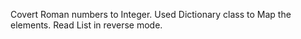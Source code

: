 Covert Roman numbers to Integer.
Used Dictionary class to Map the elements.
Read List in reverse mode.
